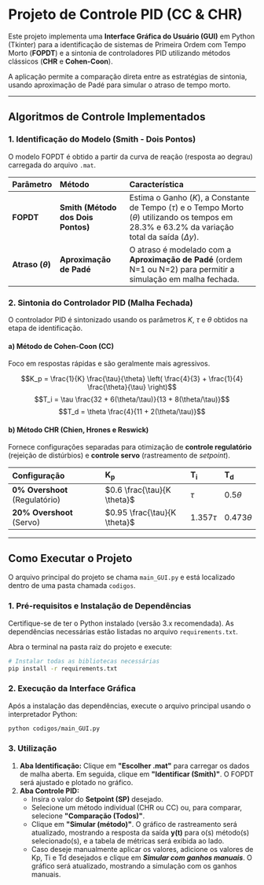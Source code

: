 # Projeto de Controle PID (CC & CHR)

Este projeto implementa uma **Interface Gráfica do Usuário (GUI)** em Python (Tkinter) para a identificação de sistemas de Primeira Ordem com Tempo Morto (**FOPDT**) e a sintonia de controladores PID utilizando métodos clássicos (**CHR** e **Cohen-Coon**).

A aplicação permite a comparação direta entre as estratégias de sintonia, usando aproximação de Padé para simular o atraso de tempo morto.

-----

## Algoritmos de Controle Implementados

### 1\. Identificação do Modelo (Smith - Dois Pontos)

O modelo FOPDT é obtido a partir da curva de reação (resposta ao degrau) carregada do arquivo `.mat`.

| Parâmetro | Método | Característica |
| :--- | :--- | :--- |
| **FOPDT** | **Smith (Método dos Dois Pontos)** | Estima o Ganho ($K$), a Constante de Tempo ($\tau$) e o Tempo Morto ($\theta$) utilizando os tempos em $28.3\%$ e $63.2\%$ da variação total da saída ($\Delta y$). |
| **Atraso ($\theta$)** | **Aproximação de Padé** | O atraso é modelado com a **Aproximação de Padé** (ordem N=1 ou N=2) para permitir a simulação em malha fechada. |

### 2\. Sintonia do Controlador PID (Malha Fechada)

O controlador PID é sintonizado usando os parâmetros $K$, $\tau$ e $\theta$ obtidos na etapa de identificação.

#### a) Método de Cohen-Coon (CC)

Foco em respostas rápidas e são geralmente mais agressivos.

$$K_p = \frac{1}{K} \frac{\tau}{\theta} \left( \frac{4}{3} + \frac{1}{4} \frac{\theta}{\tau} \right)$$$$T_i = \tau \frac{32 + 6(\theta/\tau)}{13 + 8(\theta/\tau)}$$$$T_d = \theta \frac{4}{11 + 2(\theta/\tau)}$$

#### b) Método CHR (Chien, Hrones e Reswick)

Fornece configurações separadas para otimização de **controle regulatório** (rejeição de distúrbios) e **controle servo** (rastreamento de *setpoint*).

| Configuração | $\mathbf{K_p}$ | $\mathbf{T_i}$ | $\mathbf{T_d}$ |
| :--- | :--- | :--- | :--- |
| **0% Overshoot** (Regulatório) | $0.6 \frac{\tau}{K \theta}$ | $\tau$ | $0.5 \theta$ |
| **20% Overshoot** (Servo) | $0.95 \frac{\tau}{K \theta}$ | $1.357 \tau$ | $0.473 \theta$ |

-----

## Como Executar o Projeto

O arquivo principal do projeto se chama `main_GUI.py` e está localizado dentro de uma pasta chamada `codigos`.

### 1\. Pré-requisitos e Instalação de Dependências

Certifique-se de ter o Python instalado (versão 3.x recomendada). As dependências necessárias estão listadas no arquivo `requirements.txt`.

Abra o terminal na pasta raiz do projeto e execute:

```bash
# Instalar todas as bibliotecas necessárias
pip install -r requirements.txt
```

### 2\. Execução da Interface Gráfica

Após a instalação das dependências, execute o arquivo principal usando o interpretador Python:

```bash
python codigos/main_GUI.py
```

### 3\. Utilização

1.  **Aba Identificação:** Clique em **"Escolher .mat"** para carregar os dados de malha aberta. Em seguida, clique em **"Identificar (Smith)"**. O FOPDT será ajustado e plotado no gráfico.
2.  **Aba Controle PID:**
      * Insira o valor do **Setpoint (SP)** desejado.
      * Selecione um método individual (CHR ou CC) ou, para comparar, selecione **"Comparação (Todos)"**.
      * Clique em **"Simular (método)"**. O gráfico de rastreamento será atualizado, mostrando a resposta da saída $\mathbf{y(t)}$ para o(s) método(s) selecionado(s), e a tabela de métricas será exibida ao lado.
      * Caso deseje manualmente aplicar os valores, adicione os valores de Kp, Ti e Td desejados e clique em ***Simular com ganhos manuais***. O gráfico será atualizado, mostrando a simulação com os ganhos manuais.
